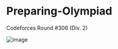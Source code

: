 # Preparing-Olympiad
Codeforces Round #306 (Div. 2)

![image](https://user-images.githubusercontent.com/85792552/156056222-9a47eb26-5bea-4190-8440-542578ed536a.png)
